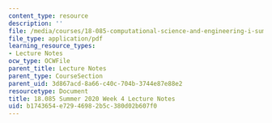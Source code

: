 ```yaml
---
content_type: resource
description: ''
file: /media/courses/18-085-computational-science-and-engineering-i-summer-2020/b1743654e72946982b5c380d02b607f0_MIT18_085Summer20_lec_w4.pdf
file_type: application/pdf
learning_resource_types:
- Lecture Notes
ocw_type: OCWFile
parent_title: Lecture Notes
parent_type: CourseSection
parent_uid: 3d867acd-8a66-c40c-704b-3744e87e88e2
resourcetype: Document
title: 18.085 Summer 2020 Week 4 Lecture Notes
uid: b1743654-e729-4698-2b5c-380d02b607f0
---
```

